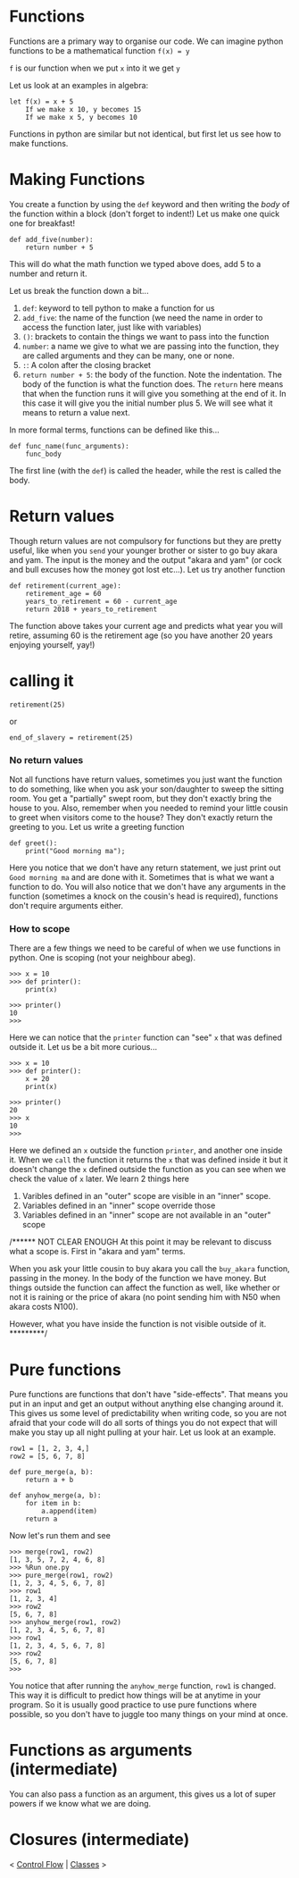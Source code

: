 Functions
=========

Functions are a primary way to organise our code.
We can imagine python functions to be a mathematical function `f(x) = y`

`f` is our function
when we put `x` into it we get `y`

Let us look at an examples in algebra:

```
let f(x) = x + 5
    If we make x 10, y becomes 15
    If we make x 5, y becomes 10
```

Functions in python are similar but not identical, but first let us see how to make functions.

# Making Functions

You create a function by using the `def` keyword and then writing the *body* of the function within a block (don't forget to indent!)
Let us make one quick one for breakfast!

```
def add_five(number):
    return number + 5
```

This will do what the math function we typed above does, add 5 to a number and return it.

Let us break the function down a bit...

1. `def`: keyword to tell python to make a function for us
2. `add_five`: the name of the function (we need the name in order to access the function later, just like with variables)
3. `()`: brackets to contain the things we want to pass into the function
4. `number`: a name we give to what we are passing into the function, they are called arguments and they can be many, one or none.
5. `:`: A colon after the closing bracket
6. `return number + 5`: the body of the function. Note the indentation. The body of the function is what the function does. The `return` here means that when the function runs it will give you something at the end of it. In this case it will give you the initial number plus 5. We will see what it means to return a value next.

In more formal terms, functions can be defined like this...

```
def func_name(func_arguments):
    func_body
```

The first line (with the `def`) is called the header, while the rest is called the body.

# Return values

Though return values are not compulsory for functions but they are pretty useful, like when you `send` your younger brother or sister to go buy akara and yam. The input is the money and the output "akara and yam" (or cock and bull excuses how the money got lost etc...).
Let us try another function

```
def retirement(current_age):
    retirement_age = 60
    years_to_retirement = 60 - current_age
    return 2018 + years_to_retirement
```

The function above takes your current age and predicts what year you will retire, assuming 60 is the retirement age (so you have another 20 years enjoying yourself, yay!)

# calling it

```
retirement(25)
```

or 

```
end_of_slavery = retirement(25)
```

### No return values

Not all functions have return values, sometimes you just want the function to do something, like when you ask your son/daughter to sweep the sitting room. You get a "partially" swept room, but they don't exactly bring the house to you. Also, remember when you needed to remind your little cousin to greet when visitors come to the house? They don't exactly return the greeting to you.
Let us write a greeting function

```
def greet():
    print("Good morning ma");
```

Here you notice that we don't have any return statement, we just print out `Good morning ma` and are done with it. Sometimes that is what we want a function to do. You will also notice that we don't have any arguments in the function (sometimes a knock on the cousin's head is required), functions don't require arguments either.

### How to scope

There are a few things we need to be careful of when we use functions in python. One is scoping (not your neighbour abeg).

```
>>> x = 10
>>> def printer():
    print(x)
    
>>> printer()
10
>>> 
```

Here we can notice that the `printer` function can "see" `x` that was defined outside it.
Let us be a bit more curious...

```
>>> x = 10
>>> def printer():
    x = 20
    print(x)
    
>>> printer()
20
>>> x
10
>>> 
```

Here we defined an `x` outside the function `printer`, and another one inside it.
When we `call` the function it returns the `x` that was defined inside it but it doesn't change the `x` defined outside the function as you can see when we check the value of `x` later.
We learn 2 things here

1. Varibles defined in an "outer" scope are visible in an "inner" scope.
2. Variables defined in an "inner" scope override those
3. Variables defined in an "inner" scope are not available in an "outer" scope

/****** NOT CLEAR ENOUGH
At this point it may be relevant to discuss what a scope is. First in "akara and yam" terms.

When you ask your little cousin to buy akara you call the `buy_akara` function, passing in the money.
In the body of the function we have money. But things outside the function can affect the function as well, like whether or not it is raining or the price of akara (no point sending him with N50 when akara costs N100).

However, what you have inside the function is not visible outside of it.
*********/

# Pure functions

Pure functions are functions that don't have "side-effects". That means you put in an input and get an output without anything else changing around it. This gives us some level of predictability when writing code, so you are not afraid that your code will do all sorts of things you do not expect that will make you stay up all night pulling at your hair.
Let us look at an example.

```
row1 = [1, 2, 3, 4,]
row2 = [5, 6, 7, 8]

def pure_merge(a, b):
    return a + b

def anyhow_merge(a, b):
    for item in b:
        a.append(item)
    return a

```

Now let's run them and see

```
>>> merge(row1, row2)
[1, 3, 5, 7, 2, 4, 6, 8]
>>> %Run one.py
>>> pure_merge(row1, row2)
[1, 2, 3, 4, 5, 6, 7, 8]
>>> row1
[1, 2, 3, 4]
>>> row2
[5, 6, 7, 8]
>>> anyhow_merge(row1, row2)
[1, 2, 3, 4, 5, 6, 7, 8]
>>> row1
[1, 2, 3, 4, 5, 6, 7, 8]
>>> row2
[5, 6, 7, 8]
>>> 
```

You notice that after running the `anyhow_merge` function, `row1` is changed.
This way it is difficult to predict how things will be at anytime in your program.
So it is usually good practice to use pure functions where possible, so you don't have to juggle too many things on your mind at once.

# Functions as arguments (intermediate)

You can also pass a function as an argument, this gives us a lot of super powers if we know what we are doing.

# Closures (intermediate)

< [Control Flow](/day4) | [Classes](/day6) >